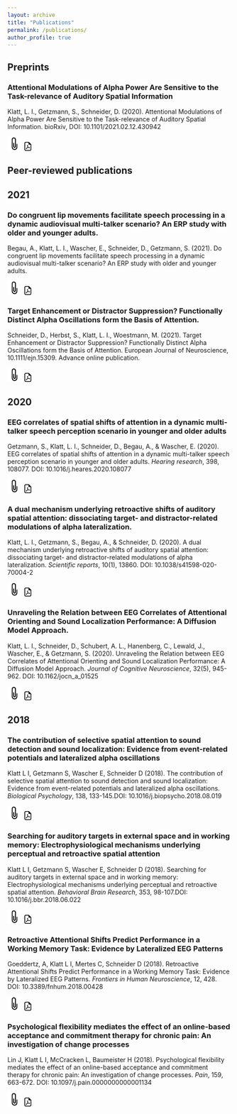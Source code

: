 ```yaml
---
layout: archive
title: "Publications"
permalink: /publications/
author_profile: true
---
```


## Preprints

### Attentional Modulations of Alpha Power Are Sensitive to the Task-relevance of Auditory Spatial Information

Klatt, L. I., Getzmann, S., Schneider, D. (2020). Attentional Modulations of Alpha Power Are Sensitive to the Task-relevance of Auditory Spatial Information. bioRxiv, DOI: 10.1101/2021.02.12.430942

[![button](/images/bookmark.png)](https://www.biorxiv.org/content/10.1101/2021.02.12.430942v1)         [![button](/images/pdf_icon.png)](/files/Klatt_et_al_bioRxiv_2020.pdf)



## Peer-reviewed publications

## 2021

### Do congruent lip movements facilitate speech processing in a dynamic audiovisual multi-talker scenario? An ERP study with older and younger adults.

Begau, A., Klatt, L. I., Wascher, E., Schneider, D., Getzmann, S. (2021). Do congruent lip movements facilitate speech processing in a dynamic audiovisual multi-talker scenario? An ERP study with older and younger adults.

[![button](/images/bookmark.png)](https://www.biorxiv.org/content/10.1101/2020.11.06.370841v2)         [![button](/images/pdf_icon.png)](/files/Begau_et_al_2021_bioRxiv.pdf)

### Target Enhancement or Distractor Suppression? Functionally Distinct Alpha Oscillations form the Basis of Attention.

Schneider, D., Herbst, S., Klatt, L. I., Woestmann, M. (2021). Target Enhancement or Distractor Suppression? Functionally Distinct Alpha Oscillations form the Basis of Attention. European Journal of Neuroscience, 10.1111/ejn.15309. Advance online publication.

[![button](/images/bookmark.png)](https://pubmed.ncbi.nlm.nih.gov/33973310/)         [![button](/images/pdf_icon.png)](/files/Schneider_et_al_2021_EJN.pdf)


## 2020

### EEG correlates of spatial shifts of attention in a dynamic multi-talker speech perception scenario in younger and older adults

Getzmann, S., Klatt, L. I., Schneider, D., Begau, A., & Wascher, E. (2020). EEG correlates of spatial shifts of attention in a dynamic multi-talker speech perception scenario in younger and older adults. *Hearing research*, 398, 108077. DOI: 10.1016/j.heares.2020.108077

[![button](/images/bookmark.png)](https://pubmed.ncbi.nlm.nih.gov/32987238/)         [![button](/images/pdf_icon.png)](/files/Getzmann_et_al_2020.pdf)

### A dual mechanism underlying retroactive shifts of auditory spatial attention: dissociating target- and distractor-related modulations of alpha lateralization.

Klatt, L. I., Getzmann, S., Begau, A., & Schneider, D. (2020). A dual mechanism underlying retroactive shifts of auditory spatial attention: dissociating target- and distractor-related modulations of alpha lateralization. *Scientific reports*, 10(1), 13860. DOI: 10.1038/s41598-020-70004-2

[![button](/images/bookmark.png)](https://www.nature.com/articles/s41598-020-70004-2)         [![button](/images/pdf_icon.png)](/files/Klatt_et_al_SciRep_2020.pdf)

### Unraveling the Relation between EEG Correlates of Attentional Orienting and Sound Localization Performance: A Diffusion Model Approach.

Klatt, L. I., Schneider, D., Schubert, A. L., Hanenberg, C., Lewald, J., Wascher, E., & Getzmann, S. (2020). Unraveling the Relation between EEG Correlates of Attentional Orienting and Sound Localization Performance: A Diffusion Model Approach. *Journal of Cognitive Neuroscience*, 32(5), 945-962. DOI: 10.1162/jocn_a_01525

[![button](/images/bookmark.png)](https://pubmed.ncbi.nlm.nih.gov/31933435/)         [![button](/images/pdf_icon.png)](/files/Klatt_et_al_JoCN_2020.pdf)


## 2018

### The contribution of selective spatial attention to sound detection and sound localization: Evidence from event-related potentials and lateralized alpha oscillations

Klatt L I, Getzmann S, Wascher E, Schneider D (2018). The contribution of selective spatial attention to sound detection and sound localization: Evidence from event-related potentials and lateralized alpha oscillations. *Biological Psychology*, 138, 133-145.DOI: 10.1016/j.biopsycho.2018.08.019

[![button](/images/bookmark.png)](https://pubmed.ncbi.nlm.nih.gov/30165081/)         [![button](/images/pdf_icon.png)](/files/Klatt_et_al_BioPsy_2018.pdf)

### Searching for auditory targets in external space and in working memory: Electrophysiological mechanisms underlying perceptual and retroactive spatial attention

Klatt L I, Getzmann S, Wascher E, Schneider D (2018). Searching for auditory targets in external space and in working memory: Electrophysiological mechanisms underlying perceptual and retroactive spatial attention. *Behavioral Brain Research*, 353, 98-107.DOI: 10.1016/j.bbr.2018.06.022

[![button](/images/bookmark.png)](https://pubmed.ncbi.nlm.nih.gov/29958962/)         [![button](/images/pdf_icon.png)](/files/Klatt_et_al_BBR_2018.pdf)

### Retroactive Attentional Shifts Predict Performance in a Working Memory Task: Evidence by Lateralized EEG Patterns

Goeddertz, A, Klatt L I, Mertes C, Schneider D (2018). Retroactive Attentional Shifts Predict Performance in a Working Memory Task: Evidence by Lateralized EEG Patterns. *Frontiers in Human Neuroscience*, 12, 428. DOI: 10.3389/fnhum.2018.00428

[![button](/images/bookmark.png)](https://pubmed.ncbi.nlm.nih.gov/30405380/)         [![button](/images/pdf_icon.png)](/files/Goeddertz_et_al_Frontiers_2018.pdf)

### Psychological flexibility mediates the effect of an online-based acceptance and commitment therapy for chronic pain: An investigation of change processes

Lin J, Klatt L I, McCracken L, Baumeister H (2018). Psychological flexibility mediates the effect of an online-based acceptance and commitment therapy for chronic pain: An investigation of change processes. *Pain*, 159, 663-672. DOI: 10.1097/j.pain.0000000000001134

[![button](/images/bookmark.png)](https://pubmed.ncbi.nlm.nih.gov/29320375/)         [![button](/images/pdf_icon.png)](/files/Jiaxi_et_al_Pain_2018.pdf)
